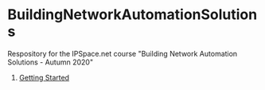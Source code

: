 # BuildingNetworkAutomationSolutions
Respository for the IPSpace.net course "Building Network Automation Solutions - Autumn 2020"

1. [Getting Started ](./GettingStarted/)
